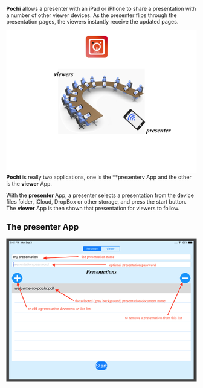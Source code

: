 
**Pochi** allows a presenter with an iPad or iPhone to share a presentation with a number of other viewer devices. 
As the presenter flips through the presentation pages, the viewers instantly receive the updated pages.


![overview](images/overview.png)
**Pochi** is really two applications, one is the **presenterv App and the other is the **viewer** App.

With the **presenter** App, a presenter selects a presentation from the device files folder, iCloud, DropBox or other storage, 
and press the start button. The **viewer** App is then shown that presentation for viewers to follow.

## The presenter App

![presenter](images/presenterpage1.png)




 